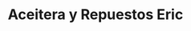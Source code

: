 ---
title: "Aceitera y Repuestos Eric"
url: /san-miguel-petapa/aceitera-y-repuestos-eric/
shop: piezas de automóviles
---